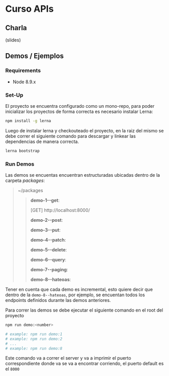 # Curso APIs


## Charla
(slides)


## Demos / Ejemplos

### Requirements
* Node 8.9.x

### Set-Up

El proyecto se encuentra configurado como un mono-repo, para poder inicializar los proyectos de forma correcta es necesario instalar Lerna:

```bash
npm install -g lerna
```

Luego de instalar lerna y checkouteado el proyecto, en la raiz del mismo se debe correr el siguiente comando para descargar y linkear las dependencias de manera correcta.

```bash
lerna bootstrap
```

### Run Demos
Las demos se encuentas encuentran estructuradas ubicadas dentro de la carpeta *packages*:

> ~/packages
> > **demo-1--get**:
> > 
> > [GET] http://localhost:8000/
> > 
> > **demo-2--post**:
> > 
> > **demo-3--put**:
> > 
> > **demo-4--patch**:
> > 
> > **demo-5--delete**:
> > 
> > **demo-6--query**:
> > 
> > **demo-7--paging**:
> > 
> > **demo-8--hateoas**:
> > 

Tener en cuenta que cada demo es incremental, esto quiere decir que dentro de la `demo-8--hateoas`, por ejemplo, se encuentan todos los endpoints definidos durante las demos anteriores.

Para correr las demos se debe ejecutar el siguiente comando en el root del proyecto

```bash
npm run demo:<number>

# example: npm run demo:1
# example: npm run demo:2
# ...
# example: npm run demo:8
```

Este comando va a correr el server y va a imprimir el puerto correspondiente donde va se va a encontrar corriendo, el puerto default es el `8000`